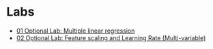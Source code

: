# Labs

- [01 Optional Lab: Multiple linear regression](https://github.com/Uyouii/Reading/blob/master/%E6%9C%BA%E5%99%A8%E5%AD%A6%E4%B9%A0/Coursera-Machiine-Learning/Labs/01%20Optional%20Lab%3A%20Multiple%20linear%20regression.md)
- [02 Optional Lab: Feature scaling and Learning Rate (Multi-variable)](https://github.com/Uyouii/Reading/blob/master/%E6%9C%BA%E5%99%A8%E5%AD%A6%E4%B9%A0/Coursera-Machiine-Learning/Labs/02%20Optional%20Lab%3A%20Feature%20scaling%20and%20Learning%20Rate%20%28Multi-variable%29.md)
